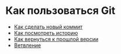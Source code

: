 # Как пользоваться Git
- [Как сделать новый коммит](commit_help.md)
- [Как посмотреть историю](log_help.md)
- [Как вернуться к прошлой версии](reset_help.md)
- [Ветвление](./branch_help.md)
